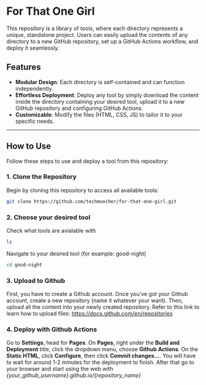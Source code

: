 # For That One Girl

This repository is a library of tools, where each directory represents a unique, standalone project. Users can easily upload the contents of any directory to a new GitHub repository, set up a GitHub Actions workflow, and deploy it seamlessly.

## Features
- **Modular Design**: Each directory is self-contained and can function independently.
- **Effortless Deployment**: Deploy any tool by simply download the content inside the directory containing your desired tool, upload it to a new GitHub repository and configuring GitHub Actions.
- **Customizable**: Modify the files (HTML, CSS, JS) to tailor it to your specific needs.

---

## How to Use

Follow these steps to use and deploy a tool from this repository:

### 1. Clone the Repository
Begin by cloning this repository to access all available tools:
```bash
git clone https://github.com/techmoocher/for-that-one-girl.git
```

### 2. Choose your desired tool
Check what tools are avialable with
```bash
ls
```
Navigate to your desired tool (for example: good-night)
```bash
cd good-night
```

### 3. Upload to Github
First, you have to create a Github account. Once you've got your Github account, create a new repository (name it whatever your want). Then, upload all the content into your newly created repository.
Refer to this link to learn how to upload files: <a href="https://docs.github.com/en/repositories">https://docs.github.com/en/repositories</a>

### 4. Deploy with Github Actions
Go to <b>Settings</b>, head for <b>Pages</b>.
On <b>Pages</b>, right under the <b>Build and Deployment</b> title, click the dropdown menu, choose <b>Github Actions</b>. On the <b>Static HTML</b>, click <b>Configure</b>, then click <b>Commit changes...</b>. You will have to wait for around 1-2 minutes for the deployment to finish. After that go to your browser and start using the web with <i>{your_github_username}.github.io/{repository_name}</i>
